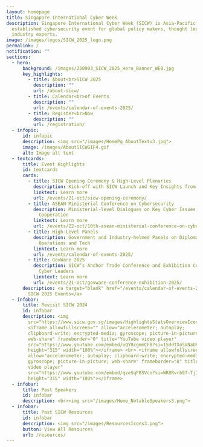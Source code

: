 ```yaml
---
layout: homepage
title: Singapore International Cyber Week
description: Singapore International Cyber Week (SICW) is Asia-Pacific’s most
  established cybersecurity event for global policy makers, thought leaders and
  industry experts.
image: /images/logos/SICW_2025_logo.png
permalink: /
notification: ""
sections:
  - hero:
      background: /images/250903_SICW_2025_Hero_Banner_WEB.jpg
      key_highlights:
        - title: About<br>SICW 2025
          description: ""
          url: /about-sicw/
        - title: Calendar<br>of Events
          description: ""
          url: /events/calendar-of-events-2025/
        - title: Register<br>Now
          description: ""
          url: /registration/
  - infopic:
      id: infopic
      description: <img src="/images/HomePg_AboutTextv3.jpg">
      image: /images/AboutSICWGIF4.gif
      alt: Image alt text
  - textcards:
      title: Event Highlights
      id: textcards
      cards:
        - title: SICW Opening Ceremony & High-Level Plenaries
          description: Kick-off with SICW Launch and Key Insights from Global Cyber Leaders
          linktext: Learn more
          url: /events/21-oct/sicw-opening-ceremony/
        - title: ASEAN Ministerial Conference on Cybersecurity
          description: Ministerial-level Dialogues on Key Cyber Issues and Enhanced
            Cooperation
          linktext: Learn more
          url: /events/22-oct/10th-asean-ministerial-conference-on-cybersecurity-amcc/
        - title: High-Level Panels
          description: Government and Industry-helmed Panels on Diplomacy, Policy,
            Operations and Tech
          linktext: Learn more
          url: /events/calendar-of-events-2025/
        - title: GovWare 2025
          description: SICW’s Anchor Trade Conference and Exhibition Connecting Global
            Cyber Leaders
          linktext: Learn more
          url: /events/21-oct/govware-conference-exhibition-2025/
      description: <a target="blank" href="/events/calendar-of-events-2025/">View All
        SICW 2025 Events</a>
  - infobar:
      title: Revisit SICW 2024
      id: infobar
      description: <img
        src="https://www.sicw.gov.sg/images/HighlightsStatsOverviewIcons.png"><br>
        <iframe allowfullscreen="" allow="accelerometer; autoplay;
        clipboard-write; encrypted-media; gyroscope; picture-in-picture;
        web-share" frameborder="0" title="YouTube video player"
        src="https://www.youtube.com/embed/uQY8cgmmCF8?si=1SddTXoSVNaU6Y2E"
        height="315" width="100%"></iframe> <br> <iframe allowfullscreen=""
        allow="accelerometer; autoplay; clipboard-write; encrypted-media;
        gyroscope; picture-in-picture; web-share" frameborder="0" title="YouTube
        video player"
        src="https://www.youtube.com/embed/qzeSqFBSVco?si=WR8Rvrb97-TjIJCI"
        height="315" width="100%"></iframe>
  - infobar:
      title: Past Speakers
      id: infobar
      description: <br><img src="/images/Home_NotableSpeakers3.png">
  - infobar:
      title: Past SICW Resources
      id: infobar
      description: <img src="/images/ResourcesIcons3.png">
      button: View All Resources
      url: /resources/
---
```

